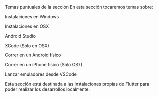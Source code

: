 Temas puntuales de la sección
En esta sección tocaremos temas sobre:

Instalaciones en Windows

Instalaciones en OSX

Android Studio

XCode (Sólo en OSX)

Correr en un Android físico

Correr en un iPhone físico (Sólo OSX)

Lanzar emuladores desde VSCode

Esta sección está destinada a las instalaciones propias de Flutter para poder realizar los desarrollos localmente.
